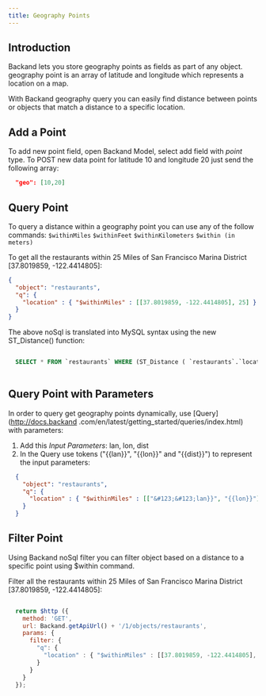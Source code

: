 ```yaml
---
title: Geography Points
---
```

## Introduction

Backand lets you store geography points as fields as part of any object.
geography point is an array of latitude and longitude which represents a location on a map.

With Backand geography query you can easily find distance between points or objects that match a distance to a 
specific location.

## Add a Point

To add new point field, open Backand Model, select add field with *point* type.
To POST new data point for latitude 10 and longitude 20 just send the following array:

```json
  "geo": [10,20]
```

## Query Point

To query a distance within a geography point you can use any of the follow commands:
`$withinMiles`
`$withinFeet`
`$withinKilometers`
`$within (in meters)`

To get all the restaurants within 25 Miles of San Francisco Marina District [37.8019859, -122.4414805]: 

```json
{ 
  "object": "restaurants", 
  "q": {
    "location" : { "$withinMiles" : [[37.8019859, -122.4414805], 25] } 
  } 
}
```

The above noSql is translated into MySQL syntax using the new ST_Distance() function:
 
```SQL

  SELECT * FROM `restaurants` WHERE (ST_Distance ( `restaurants`.`location`, ST_GeomFromText('POINT( 37.8019859 -122.4414805 )') ) <= 25 /(69))
   
```

## Query Point with Parameters

In order to query get geography points dynamically, use [Query](http://docs.backand
.com/en/latest/getting_started/queries/index.html) with parameters:

1. Add this *Input Parameters*: lan, lon, dist
2. In the Query use tokens ("&#123;&#123;lan}}", "{{lon}}" and "{{dist}}") to represent the input parameters:

```json
  { 
    "object": "restaurants", 
    "q": {
      "location" : { "$withinMiles" : [["&#123;&#123;lan}}", "{{lon}}"], "{{dist}}"] } 
    } 
  }
```

## Filter Point

Using Backand noSql filter you can filter object based on a distance to a specific point using $within command.

Filter all the restaurants within 25 Miles of San Francisco Marina District [37.8019859, -122.4414805]: 

```javascript

  return $http ({
    method: 'GET',
    url: Backand.getApiUrl() + '/1/objects/restaurants',
    params: {
      filter: {
        "q": { 
          "location" : { "$withinMiles" : [[37.8019859, -122.4414805], 25]} 
        } 
      }
    }
  });

```